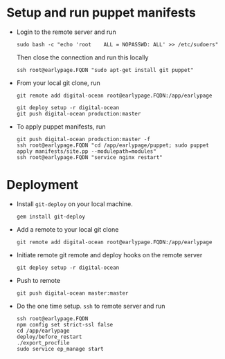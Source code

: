 Setup and run puppet manifests
==============================

*   Login to the remote server and run

        sudo bash -c "echo 'root    ALL = NOPASSWD: ALL' >> /etc/sudoers"

    Then close the connection and run this locally

        ssh root@earlypage.FQDN "sudo apt-get install git puppet"

*   From your local git clone, run

        git remote add digital-ocean root@earlypage.FQDN:/app/earlypage

        git deploy setup -r digital-ocean
        git push digital-ocean production:master

*   To apply puppet manifests, run

        git push digital-ocean production:master -f
        ssh root@earlypage.FQDN "cd /app/earlypage/puppet; sudo puppet apply manifests/site.pp --modulepath=modules"
        ssh root@earlypage.FQDN "service nginx restart"

Deployment
==========

*   Install `git-deploy` on your local machine.

        gem install git-deploy

*   Add a remote to your local git clone

        git remote add digital-ocean root@earlypage.FQDN:/app/earlypage

*   Initiate remote git remote and deploy hooks on the remote server

        git deploy setup -r digital-ocean

*   Push to remote

        git push digital-ocean master:master

*   Do the one time setup. `ssh` to remote server and run

        ssh root@earlypage.FQDN
        npm config set strict-ssl false
        cd /app/earlypage
        deploy/before_restart
        ./export_procfile
        sudo service ep_manage start
